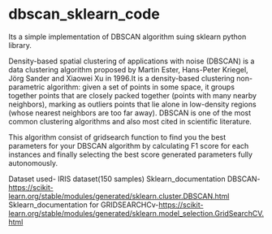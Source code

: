 # dbscan_sklearn_code
Its a simple implementation of DBSCAN algorithm suing sklearn python library.

Density-based spatial clustering of applications with noise (DBSCAN) is a data clustering algorithm proposed by Martin Ester, Hans-Peter Kriegel, Jörg Sander and Xiaowei Xu in 1996.It is a density-based clustering non-parametric algorithm: given a set of points in some space, it groups together points that are closely packed together (points with many nearby neighbors), marking as outliers points that lie alone in low-density regions (whose nearest neighbors are too far away). DBSCAN is one of the most common clustering algorithms and also most cited in scientific literature. 



This algorithm consist of gridsearch function to find you the best parameters for your DBSCAN algorithm by calculating F1 score for each instances and finally selecting the best score generated parameters fully autonomously.



Dataset used- IRIS dataset(150 samples)
Sklearn_documentation DBSCAN-https://scikit-learn.org/stable/modules/generated/sklearn.cluster.DBSCAN.html
Sklearn_documentation for GRIDSEARCHCv-https://scikit-learn.org/stable/modules/generated/sklearn.model_selection.GridSearchCV.html

